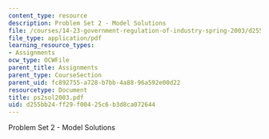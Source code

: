 ```yaml
---
content_type: resource
description: Problem Set 2 - Model Solutions
file: /courses/14-23-government-regulation-of-industry-spring-2003/d255bb24ff29f00425c6b3d8ca072644_ps2sol2003.pdf
file_type: application/pdf
learning_resource_types:
- Assignments
ocw_type: OCWFile
parent_title: Assignments
parent_type: CourseSection
parent_uid: fc892755-a728-b7bb-4a88-96a592e00d22
resourcetype: Document
title: ps2sol2003.pdf
uid: d255bb24-ff29-f004-25c6-b3d8ca072644
---
```

Problem Set 2 - Model Solutions

